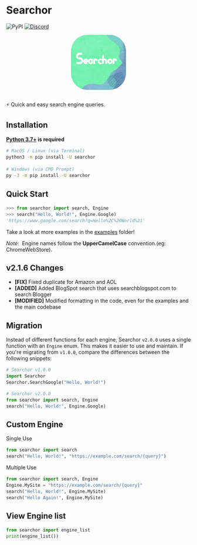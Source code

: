 Searchor
========
![PyPI](https://img.shields.io/pypi/v/searchor?color=green&logo=python&logoColor=green)
[![Discord](https://img.shields.io/discord/1026470859868741662)](https://discord.gg/fPXNMW7swn)
<div style="text-align: center; display: grid; justify-content: center;"><img style="margin: auto; margin-bottom: 1rem; border-radius: 30%;" height="150" width="150" src="./ext/searchor.png"/></div>

⚡️ Quick and easy search engine queries.

Installation
------------
**[Python 3.7+](https://www.python.org/downloads/) is required**
```bash
# MacOS / Linux (via Terminal)
python3 -m pip install -U searchor

# Windows (via CMD Prompt)
py -3 -m pip install -U searchor
```

Quick Start
-----------
```python
>>> from searchor import search, Engine
>>> search("Hello, World!", Engine.Google)
'https://www.google.com/search?q=Hello%2C%20World%21'
```

Take a look at more examples in the [examples](https://github.com/ArjunSharda/Searchor/tree/main/examples) folder!

*Note*:&nbsp; Engine names follow the **UpperCamelCase** convention.(eg: ChromeWebStore).

v2.1.6 Changes
--------------
- **[FIX]** Fixed duplicate for Amazon and AOL
- **[ADDED]** Added BlogSpot search that uses searchblogspot.com to search Blogger
- **[MODIFIED]** Modified formatting in the code, even for the examples and the main codebase


Migration
---------
Instead of different functions for each engine, Searchor `v2.0.0` uses a single function with an `Engine` enum. This makes it easier to use and maintain. If you're migrating from `v1.0.0`, compare the differences between the following snippets:
```python
# Searchor v1.0.0
import Searchor
Searchor.SearchGoogle("Hello, World!")
```
```python
# Searchor v2.0.0
from searchor import search, Engine
search("Hello, World!", Engine.Google)
```

Custom Engine
-------------
Single Use 
```python
from searchor import search
search("Hello, World!", "https://example.com/search/{query}")
```
Multiple Use
```python
from searchor import search, Engine
Engine.MySite = "https://example.com/search/{query}"
search("Hello, World!", Engine.MySite)
search("Hello Again!", Engine.MySite)
```

View Engine list
-------------
```python
from searchor import engine_list
print(engine_list())
```
